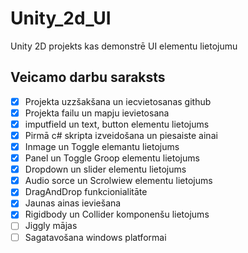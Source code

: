 # Unity_2d_UI
Unity 2D projekts kas demonstrē UI elementu lietojumu
## Veicamo darbu saraksts
- [x] Projekta uzzšakšana un iecvietosanas github
- [x] Projekta failu un mapju ievietosana
- [x] imputfield un text, button elementu lietojums
- [x] Pirmā c# skripta izveidošana un piesaiste ainai
- [x]  Inmage un Toggle elemantu lietojums
- [x]  Panel un Toggle Groop elementu lietojums
- [x]  Dropdown  un slider elementu lietojums
- [x]  Audio sorce un Scrolwiew elementu lietojums
- [x]  DragAndDrop funkcionialitāte
- [x]  Jaunas ainas ieviešana
- [x]  Rigidbody un Collider komponenšu lietojums
- [ ]  Jiggly mājas
- [ ]  Sagatavošana windows platformai
